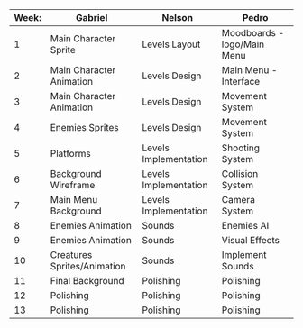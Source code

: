 | Week: | Gabriel                         | Nelson               | Pedro                           |
|-------|---------------------------------|----------------------|---------------------------------|
| 1     | Main Character Sprite           | Levels Layout        | Moodboards - logo/Main Menu     |
| 2     | Main Character Animation        | Levels Design        | Main Menu - Interface           |
| 3     | Main Character Animation        | Levels Design        | Movement System                 |
| 4     | Enemies Sprites                 | Levels Design        | Movement System                 |
| 5     | Platforms                       | Levels Implementation| Shooting System                 |
| 6     | Background Wireframe            | Levels Implementation| Collision System                |
| 7     | Main Menu Background            | Levels Implementation| Camera System                   |
| 8     | Enemies Animation               | Sounds               | Enemies AI                      |
| 9     | Enemies Animation               | Sounds               | Visual Effects                  |
| 10    | Creatures Sprites/Animation     | Sounds               | Implement Sounds                | 
| 11    | Final Background                | Polishing            | Polishing                       |
| 12    | Polishing                       | Polishing            | Polishing                       |
| 13    | Polishing                       | Polishing            | Polishing                       |